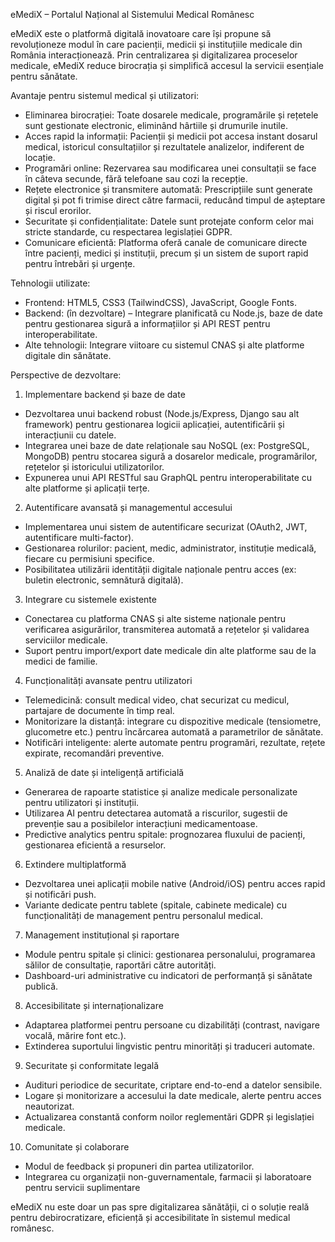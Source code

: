 eMediX – Portalul Național al Sistemului Medical Românesc

eMediX este o platformă digitală inovatoare care își propune să revoluționeze modul în care pacienții, medicii și instituțiile medicale din România interacționează. Prin centralizarea și digitalizarea proceselor medicale, eMediX reduce birocrația și simplifică accesul la servicii esențiale pentru sănătate.

Avantaje pentru sistemul medical și utilizatori:
- Eliminarea birocrației: Toate dosarele medicale, programările și rețetele sunt gestionate electronic, eliminând hârtiile și drumurile inutile.
- Acces rapid la informații: Pacienții și medicii pot accesa instant dosarul medical, istoricul consultațiilor și rezultatele analizelor, indiferent de locație.
- Programări online: Rezervarea sau modificarea unei consultații se face în câteva secunde, fără telefoane sau cozi la recepție.
- Rețete electronice și transmitere automată: Prescripțiile sunt generate digital și pot fi trimise direct către farmacii, reducând timpul de așteptare și riscul erorilor.
- Securitate și confidențialitate: Datele sunt protejate conform celor mai stricte standarde, cu respectarea legislației GDPR.
- Comunicare eficientă: Platforma oferă canale de comunicare directe între pacienți, medici și instituții, precum și un sistem de suport rapid pentru întrebări și urgențe.

Tehnologii utilizate:
- Frontend: HTML5, CSS3 (TailwindCSS), JavaScript, Google Fonts.
- Backend: (în dezvoltare) – Integrare planificată cu Node.js, baze de date pentru gestionarea sigură a informațiilor și API REST pentru interoperabilitate.
- Alte tehnologii: Integrare viitoare cu sistemul CNAS și alte platforme digitale din sănătate.

Perspective de dezvoltare:

1. Implementare backend și baze de date

- Dezvoltarea unui backend robust (Node.js/Express, Django sau alt framework) pentru gestionarea logicii aplicației, autentificării și interacțiunii cu datele.
- Integrarea unei baze de date relaționale sau NoSQL (ex: PostgreSQL, MongoDB) pentru stocarea sigură a dosarelor medicale, programărilor, rețetelor și istoricului utilizatorilor.
- Expunerea unui API RESTful sau GraphQL pentru interoperabilitate cu alte platforme și aplicații terțe.

2. Autentificare avansată și managementul accesului

- Implementarea unui sistem de autentificare securizat (OAuth2, JWT, autentificare multi-factor).
- Gestionarea rolurilor: pacient, medic, administrator, instituție medicală, fiecare cu permisiuni specifice.
- Posibilitatea utilizării identității digitale naționale pentru acces (ex: buletin electronic, semnătură digitală).

3. Integrare cu sistemele existente

- Conectarea cu platforma CNAS și alte sisteme naționale pentru verificarea asigurărilor, transmiterea automată a rețetelor și validarea serviciilor medicale.
- Suport pentru import/export date medicale din alte platforme sau de la medici de familie.

4. Funcționalități avansate pentru utilizatori

- Telemedicină: consult medical video, chat securizat cu medicul, partajare de documente în timp real.
- Monitorizare la distanță: integrare cu dispozitive medicale (tensiometre, glucometre etc.) pentru încărcarea automată a parametrilor de sănătate.
- Notificări inteligente: alerte automate pentru programări, rezultate, rețete expirate, recomandări preventive.

5. Analiză de date și inteligență artificială

- Generarea de rapoarte statistice și analize medicale personalizate pentru utilizatori și instituții.
- Utilizarea AI pentru detectarea automată a riscurilor, sugestii de prevenție sau a posibilelor interacțiuni medicamentoase.
- Predictive analytics pentru spitale: prognozarea fluxului de pacienți, gestionarea eficientă a resurselor.

6. Extindere multiplatformă

- Dezvoltarea unei aplicații mobile native (Android/iOS) pentru acces rapid și notificări push.
- Variante dedicate pentru tablete (spitale, cabinete medicale) cu funcționalități de management pentru personalul medical.

7. Management instituțional și raportare

- Module pentru spitale și clinici: gestionarea personalului, programarea sălilor de consultație, raportări către autorități.
- Dashboard-uri administrative cu indicatori de performanță și sănătate publică.

8. Accesibilitate și internaționalizare

- Adaptarea platformei pentru persoane cu dizabilități (contrast, navigare vocală, mărire font etc.).
- Extinderea suportului lingvistic pentru minorități și traduceri automate.

9. Securitate și conformitate legală

- Audituri periodice de securitate, criptare end-to-end a datelor sensibile.
- Logare și monitorizare a accesului la date medicale, alerte pentru acces neautorizat.
- Actualizarea constantă conform noilor reglementări GDPR și legislației medicale.

10. Comunitate și colaborare

- Modul de feedback și propuneri din partea utilizatorilor.
- Integrarea cu organizații non-guvernamentale, farmacii și laboratoare pentru servicii suplimentare

eMediX nu este doar un pas spre digitalizarea sănătății, ci o soluție reală pentru debirocratizare, eficiență și accesibilitate în sistemul medical românesc.
